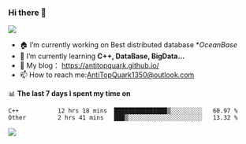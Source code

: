 ### Hi there 👋
![](https://wakatime.com/badge/user/7c1fa5d4-8b08-4e79-8279-966e71bac2d4.svg)
<!--
**AntiTopQuark/AntiTopQuark** is a ✨ _special_ ✨ repository because its `README.md` (this file) appears on your GitHub profile.

Here are some ideas to get you started:

-->

- 🏠 I’m currently working on Best distributed database **OceanBase*
- 🌱 I’m currently learning **C++, DataBase, BigData...**
- 🔭 My blog： https://antitopquark.github.io/ 
- 📫 How to reach me:AntiTopQuark1350@outlook.com


📊 **The last 7 days I spent my time on** 
<!--START_SECTION:waka-->

```text
C++           12 hrs 18 mins  ███████████████▒░░░░░░░░░   60.97 %
Other         2 hrs 41 mins   ███▒░░░░░░░░░░░░░░░░░░░░░   13.32 %
```

<!--END_SECTION:waka-->


<img align="left" src="https://github-readme-stats.vercel.app/api?username=AntiTopQuark&show_icons=true&count_private=true&hide=prs&theme=default_repocard">
